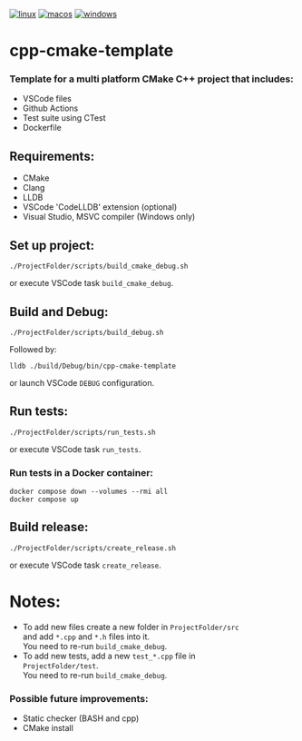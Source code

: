 [![linux](https://github.com/mortinger91/cpp-cmake-template/actions/workflows/linux.yml/badge.svg?branch=master)](https://github.com/mortinger91/cpp-cmake-template/actions/workflows/linux.yml)
[![macos](https://github.com/mortinger91/cpp-cmake-template/actions/workflows/macos.yml/badge.svg?branch=master)](https://github.com/mortinger91/cpp-cmake-template/actions/workflows/macos.yml)
[![windows](https://github.com/mortinger91/cpp-cmake-template/actions/workflows/windows.yml/badge.svg?branch=master)](https://github.com/mortinger91/cpp-cmake-template/actions/workflows/windows.yml)

# cpp-cmake-template

### Template for a multi platform CMake C++ project that includes:

- VSCode files
- Github Actions
- Test suite using CTest
- Dockerfile

Requirements:
--------------
- CMake
- Clang
- LLDB
- VSCode 'CodeLLDB' extension (optional)
- Visual Studio, MSVC compiler (Windows only)

Set up project:
--------------
    ./ProjectFolder/scripts/build_cmake_debug.sh

or execute VSCode task `build_cmake_debug`.

Build and Debug:
----------------
    ./ProjectFolder/scripts/build_debug.sh

Followed by:

    lldb ./build/Debug/bin/cpp-cmake-template

or launch VSCode `DEBUG` configuration.

Run tests:
----------
    ./ProjectFolder/scripts/run_tests.sh

or execute VSCode task `run_tests`.

### Run tests in a Docker container:

    docker compose down --volumes --rmi all
    docker compose up

Build release:
--------------
    ./ProjectFolder/scripts/create_release.sh

or execute VSCode task ```create_release```.

Notes:
=======

- To add new files create a new folder in ```ProjectFolder/src```<br>
and add ```*.cpp``` and ```*.h``` files into it.<br>
You need to re-run ```build_cmake_debug```.
- To add new tests, add a new ```test_*.cpp``` file in<br>
```ProjectFolder/test```.<br>
You need to re-run ```build_cmake_debug```.

### Possible future improvements:

- Static checker (BASH and cpp)
- CMake install
